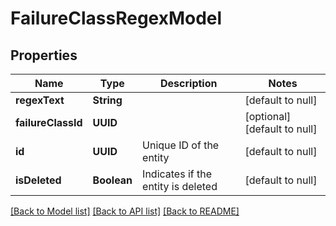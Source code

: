 # FailureClassRegexModel
## Properties

| Name | Type | Description | Notes |
|------------ | ------------- | ------------- | -------------|
| **regexText** | **String** |  | [default to null] |
| **failureClassId** | **UUID** |  | [optional] [default to null] |
| **id** | **UUID** | Unique ID of the entity | [default to null] |
| **isDeleted** | **Boolean** | Indicates if the entity is deleted | [default to null] |

[[Back to Model list]](../README.md#documentation-for-models) [[Back to API list]](../README.md#documentation-for-api-endpoints) [[Back to README]](../README.md)

